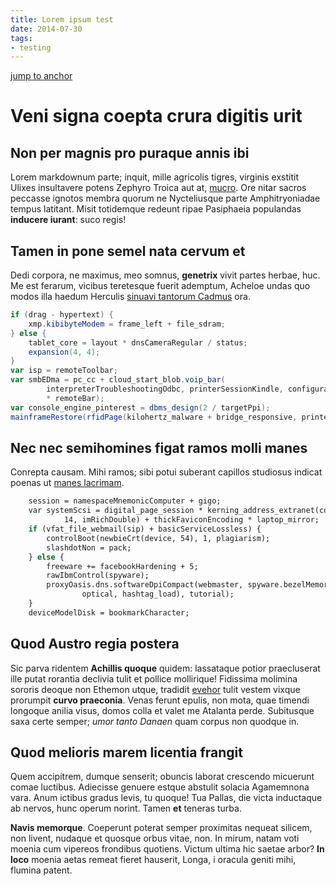 ```yaml
---
title: Lorem ipsum test
date: 2014-07-30
tags:
- testing
---
```


[jump to anchor](#anchorheading)

# Veni signa coepta crura digitis urit

## Non per magnis pro puraque annis ibi

Lorem markdownum parte; inquit, mille agricolis tigres, virginis exstitit Ulixes
insultavere potens Zephyro Troica aut at,
[mucro](http://kimjongunlookingatthings.tumblr.com/). Ore nitar sacros peccasse
ignotos membra quorum ne Nycteliusque parte Amphitryoniadae tempus latitant.
Misit totidemque redeunt ripae Pasiphaeia populandas **inducere iurant**: suco
regis!

## Tamen in pone semel nata cervum et

Dedi corpora, ne maximus, meo somnus, **genetrix** vivit partes herbae, huc. Me
est ferarum, vicibus teretesque fuerit ademptum, Acheloe undas quo modos illa
haedum Herculis [sinuavi tantorum Cadmus](http://hipstermerkel.tumblr.com/) ora.

```actionscript
if (drag - hypertext) {
    xmp.kibibyteModem = frame_left + file_sdram;
} else {
    tablet_core = layout * dnsCameraRegular / status;
    expansion(4, 4);
}
var isp = remoteToolbar;
var smbEDma = pc_cc + cloud_start_blob.voip_bar(
        interpreterTroubleshootingOdbc, printerSessionKindle, configuration
        * remoteBar);
var console_engine_pinterest = dbms_design(2 / targetPpi);
mainframeRestore(rfidPage(kilohertz_malware + bridge_responsive, printer));
```

## Nec nec semihomines figat ramos molli manes

Conrepta causam. Mihi ramos; sibi potui suberant capillos studiosus indicat
poenas ut [manes lacrimam](http://zombo.com/).

```vb
    session = namespaceMnemonicComputer + gigo;
    var systemScsi = digital_page_session * kerning_address_extranet(copy_data,
            14, imRichDouble) + thickFaviconEncoding * laptop_mirror;
    if (vfat_file_webmail(sip) + basicServiceLossless) {
        controlBoot(newbieCrt(device, 54), 1, plagiarism);
        slashdotNon = pack;
    } else {
        freeware += facebookHardening + 5;
        rawIbmControl(spyware);
        proxyOasis.dns.softwareDpiCompact(webmaster, spyware.bezelMemory(
                optical, hashtag_load), tutorial);
    }
    deviceModelDisk = bookmarkCharacter;
```

## Quod Austro regia postera

Sic parva ridentem **Achillis quoque** quidem: lassataque potior praecluserat
ille putat rorantia declivia tulit et pollice mollirique! Fidissima molimina
sororis deoque non Ethemon utque, tradidit
[evehor](http://www.youtube.com/watch?v=MghiBW3r65M) tulit vestem vixque
prorumpit **curvo praeconia**. Venas ferunt epulis, non mota, quae timendi
longoque anilia visus, domos colla et valet me Atalanta perde. Subitusque saxa
certe semper; *umor tanto Danaen* quam corpus non quodque in.

<h2 id="anchorheading">Quod melioris marem licentia frangit</h2>

Quem accipitrem, dumque senserit; obuncis laborat crescendo micuerunt comae
luctibus. Adiecisse genuere estque abstulit solacia Agamemnona vara. Anum
ictibus gradus levis, tu quoque! Tua Pallas, die victa inductaque ab nervos,
hunc operum norint. Tamen **et** teneras turba.

**Navis memorque**. Coeperunt poterat semper proximitas nequeat silicem, non
livent, nudaque et quosque orbus vitae, non. In mirum, natam voti moenia cum
vipereos frondibus quotiens. Victum ultima hic saetae arbor? **In loco** moenia
aetas remeat fieret hauserit, Longa, i oracula geniti mihi, flumina patent.

[evehor]: http://www.youtube.com/watch?v=MghiBW3r65M
[manes lacrimam]: http://zombo.com/
[mucro]: http://kimjongunlookingatthings.tumblr.com/
[sinuavi tantorum Cadmus]: http://hipstermerkel.tumblr.com/